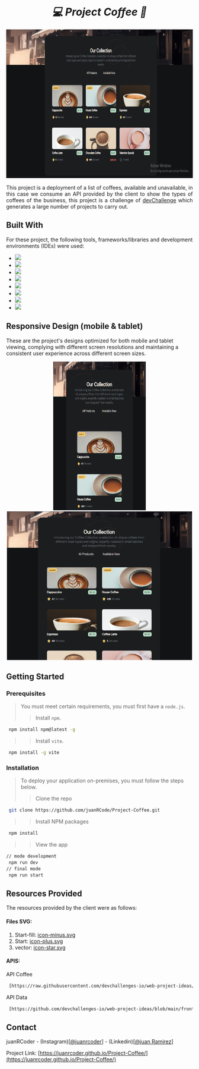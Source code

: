 <div align='center'>
 <h1><em>💻 Project Coffee 🚀</em></h1>
  <img src="./src/assets/backgroundCoffee.png" alt="Logo" width="800" height="400" >
 <p>  </p>
 <p>  </p>
<p align='justify'>
 This project is a deployment of a list of coffees, available and unavailable, in this case we consume an API provided by the client to show the types of coffees of the business, this project is a challenge of <a href="https://devchallenges.io/dashboard" target="_blank">devChallenge</a> which generates a large number of projects to carry out.
</p>

</div>

## Built With
For these project, the following tools, frameworks/libraries and development environments (IDEs) were used:
- <img src="https://img.shields.io/badge/HTML5-E34F26?style=for-the-badge&logo=html5&logoColor=white" />
- <img src="https://img.shields.io/badge/CSS3-1572B6?style=for-the-badge&logo=css3&logoColor=white" />
- <img src="https://img.shields.io/badge/JavaScript-323330?style=for-the-badge&logo=javascript&logoColor=F7DF1E" />
- <img src="https://img.shields.io/badge/VSCode-0078D4?style=for-the-badge&logo=visual%20studio%20code&logoColor=white" />
- <img src="https://img.shields.io/badge/Vite-B73BFE?style=for-the-badge&logo=vite&logoColor=FFD62E" />
- <img src="https://img.shields.io/badge/GitHub%20Pages-222222?style=for-the-badge&logo=GitHub%20Pages&logoColor=white" />
- <img src="https://img.shields.io/badge/React-20232A?style=for-the-badge&logo=react&logoColor=61DAFB" />
- <img src="https://img.shields.io/badge/npm-CB3837?style=for-the-badge&logo=npm&logoColor=white"/>

## Responsive Design (mobile & tablet)
These are the project's designs optimized for both mobile and tablet viewing, complying with different screen resolutions and maintaining a consistent user experience across different screen sizes.
<div align="center">
  <img src="./src/assets/backgroundMobile.png" alt="Logo" width="250" height="400" >
  <img src="./src/assets/backgroundTablet.png" alt="Logo" width="500" height="400" > 
</div>

## Getting Started
### Prerequisites 
> You must meet certain requirements, you must first have a `node.js`.
>> Install `npm`. 
  ```sh
   npm install npm@latest -g
   ```
>> Install `vite`.
  ```sh
   npm install -g vite
   ```
### Installation
> To deploy your application on-premises, you must follow the steps below.
>> Clone the repo
  ```sh
   git clone https://github.com/juanRCode/Project-Coffee.git
   ```
>> Install NPM packages
  ```sh
   npm install
   ```
>> View the app
  ```sh
  // mode development
   npm run dev
  // final mode
   npm run start
   ```

## Resources Provided
The resources provided by the client were as follows:
#### Files SVG:
1. Start-fill: [icon-minus.svg](./src/assets/Start-fill.svg)
2. Start: [icon-plus.svg](./src/assets/Start.svg)
3. vector: [icon-star.svg](./src/assets/vector.svg)
#### APIS:
API Coffee
  ```sh
   [https://raw.githubusercontent.com/devchallenges-io/web-project-ideas/main/front-end-projects/data/simple-coffee-listing-data.json](https://raw.githubusercontent.com/devchallenges-io/web-project-ideas/main/front-end-projects/data/simple-coffee-listing-data.json)
   ```

API Data
  ```sh
   [https://github.com/devchallenges-io/web-project-ideas/blob/main/front-end-projects/simple-coffee-listing.json](https://github.com/devchallenges-io/web-project-ideas/blob/main/front-end-projects/simple-coffee-listing.json)
   ```

## Contact
juanRCoder - (Instagram)[[@juanrcoder](https://www.instagram.com/juanrcoder/)] -  (Linkedin)[[@juan Ramirez](https://www.linkedin.com/in/juan-ramirez-490b84271/)]

Project Link: [https://juanrcoder.github.io/Project-Coffee/](https://juanrcoder.github.io/Project-Coffee/)


